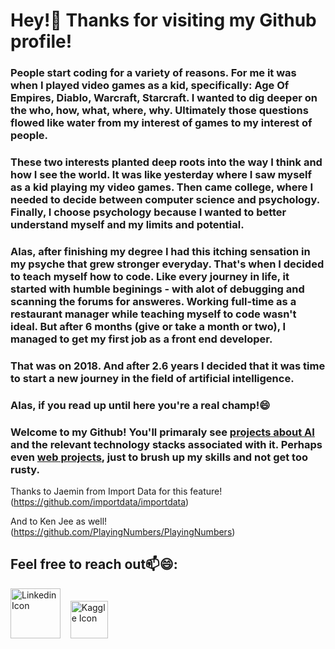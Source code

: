 <h1>Hey!👋 Thanks for visiting my Github profile!</h1>

<h3>People start coding for a variety of reasons. For me it was when I played video games as a kid, specifically: Age Of Empires, Diablo, Warcraft, Starcraft. I wanted to dig deeper on the who, how, what, where, why. Ultimately those questions flowed like water from my interest of games to my interest of people.</h3>
  
<h3>These two interests planted deep roots into the way I think and how I see the world. It was like yesterday where I saw myself as a kid playing my video games. Then came college, where I needed to decide between computer science and psychology. Finally, I choose psychology because I wanted to better understand myself and my limits and potential.</h3>

<h3>Alas, after finishing my degree I had this itching sensation in my psyche that grew stronger everyday. That's when I decided to teach myself how to code. Like every journey in life, it started with humble beginings - with alot of debugging and scanning the forums for answeres. Working full-time as a restaurant manager while teaching myself to code wasn't ideal. But after 6 months (give or take a month or two), I managed to get my first job as a front end developer.</h3>

<h3>That was on 2018. And after 2.6 years I decided that it was time to start a new journey in the field of artificial intelligence.</h3>

<h3>Alas, if you read up until here you're a real champ!😄</h3>
<h3>Welcome to my Github! You'll primaraly see <u>projects about AI</u> and the relevant technology stacks associated with it. Perhaps even <u>web projects</u>, just to brush up my skills and not get too rusty.</h3>

Thanks to Jaemin from Import Data for this feature! (https://github.com/importdata/importdata) 

And to Ken Jee as well! (https://github.com/PlayingNumbers/PlayingNumbers)

<h2>Feel free to reach out📫😄:</h2>

<a href="https://www.linkedin.com/in/mark-jason-egipto-46a18a65/" target="_blank"><img src="https://res.cloudinary.com/importdata/image/upload/v1595012354/linkedin_t9qiwy.png" alt="Linkedin Icon" width="80"/></a>&nbsp;&nbsp;&nbsp;&nbsp;<a href="https://www.kaggle.com/jasonegipto" target="_blank"><img src="https://res.cloudinary.com/importdata/image/upload/v1595012924/kaggle_ksaktb.png" alt="Kaggle Icon" width="60"/></a>
  
<!-- <a href="https://www.youtube.com/c/ImportData1"><img src="https://res.cloudinary.com/importdata/image/upload/v1595012354/yt_logo_jjgys4.png" alt="drawing" width="100"/>&nbsp;&nbsp;&nbsp;&nbsp;<a href="https://medium.com/@importdata"><img src="https://res.cloudinary.com/importdata/image/upload/v1595012354/medium_mono_hoz0z5.png" alt="drawing" width="35"/> -->
<!-- <a href="https://twitter.com/ImportData1"><img src="https://res.cloudinary.com/importdata/image/upload/v1595012924/Twitter_Logo_Blue_gbtagu.png" alt="drawing" width="40"/> -->

<!--
**MarkJasonE/MarkJasonE** is a ✨ _special_ ✨ repository because its `README.md` (this file) appears on your GitHub profile.

Here are some ideas to get you started:

- 🔭 I’m currently working on ...
- 🌱 I’m currently learning ...
- 👯 I’m looking to collaborate on ...
- 🤔 I’m looking for help with ...
- 💬 Ask me about ...
- 📫 How to reach me: ...
- 😄 Pronouns: ...
- ⚡ Fun fact: ...
-->
